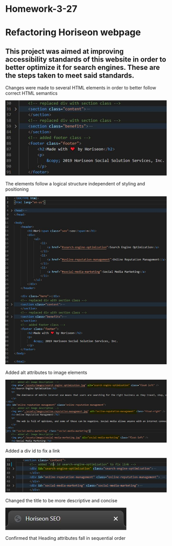 # Homework-3-27
# Refactoring Horiseon webpage

## This project was aimed at improving accessibility standards of this website in order to better optimize it for search engines. These are the steps taken to meet said standards.




Changes were made to several HTML elements in order to better follow correct HTML semantics

![SEMANTICS screenshot](./assets/images/SEMANTICS-screenshot.jpg)

The elements follow a logical structure independent of styling and positioning 

![Logical structure](./assets/images/Logical-structure.jpg)

Added alt attributes to image elements 

![Alt image add](./assets/images/alt-image-add.jpg)

Added a div id to fix a link

![Div id fix](./assets/images/Div-id-fix.jpg)

Changed the title to be more descriptive and concise 

![Improved title](./assets/images/improved-title.jpg)

Confirmed that Heading attributes fall in sequential order



